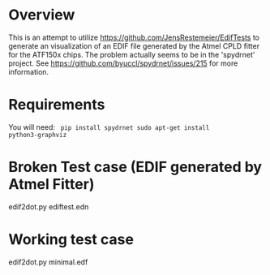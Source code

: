 # Overview
This is an attempt to utilize https://github.com/JensRestemeier/EdifTests to generate an visualization of an EDIF file generated by the Atmel CPLD fitter for the ATF150x chips.
The problem actually seems to be in the 'spydrnet' project. See https://github.com/byuccl/spydrnet/issues/215 for more information.

# Requirements
You will need:
<code>
pip install spydrnet
sudo apt-get install python3-graphviz
</code>

# Broken Test case (EDIF generated by Atmel Fitter)
edif2dot.py ediftest.edn

# Working test case
edif2dot.py minimal.edf